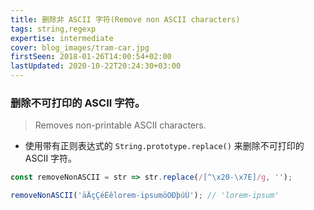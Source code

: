 ```yaml
---
title: 删除非 ASCII 字符(Remove non ASCII characters)
tags: string,regexp
expertise: intermediate
cover: blog_images/tram-car.jpg
firstSeen: 2018-01-26T14:00:54+02:00
lastUpdated: 2020-10-22T20:24:30+03:00
---
```


### 删除不可打印的 ASCII 字符。
> Removes non-printable ASCII characters.

- 使用带有正则表达式的 `String.prototype.replace()` 来删除不可打印的 ASCII 字符。

```js
const removeNonASCII = str => str.replace(/[^\x20-\x7E]/g, '');
```

```js
removeNonASCII('äÄçÇéÉêlorem-ipsumöÖÐþúÚ'); // 'lorem-ipsum'
```
